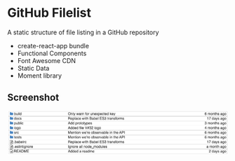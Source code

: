 # GitHub Filelist

A static structure of file listing in a GitHub repository

*   create-react-app bundle
*   Functional Components
*   Font Awesome CDN
*   Static Data
*   Moment library

## Screenshot

![StartupScreen](/Screenshots/FileList.png?raw=true "FileList")